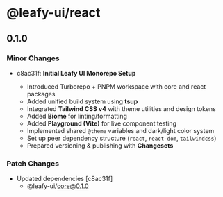 # @leafy-ui/react

## 0.1.0

### Minor Changes

- c8ac31f: **Initial Leafy UI Monorepo Setup**

  - Introduced Turborepo + PNPM workspace with core and react packages
  - Added unified build system using **tsup**
  - Integrated **Tailwind CSS v4** with theme utilities and design tokens
  - Added **Biome** for linting/formatting
  - Added **Playground (Vite)** for live component testing
  - Implemented shared `@theme` variables and dark/light color system
  - Set up peer dependency structure (`react`, `react-dom`, `tailwindcss`)
  - Prepared versioning & publishing with **Changesets**

### Patch Changes

- Updated dependencies [c8ac31f]
  - @leafy-ui/core@0.1.0
